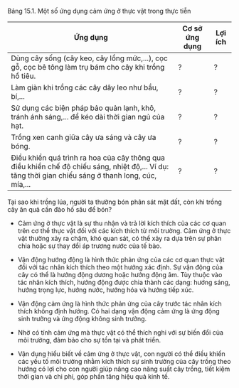Bảng 15.1. Một số ứng dụng cảm ứng ở thực vật trong thực tiễn

Ứng dụng | Cơ sở ứng dụng | Lợi ích
--- | --- | ---
Dùng cây sống (cây keo, cây lồng mức,...), cọc gỗ, cọc bê tông làm trụ bám cho cây khi trồng hồ tiêu. | ? | ?
Làm giàn khi trồng các cây dây leo như bầu, bí,... | ? | ?
Sử dụng các biện pháp bảo quản lạnh, khô, tránh ánh sáng,... để kéo dài thời gian ngủ của hạt. | ? | ?
Trồng xen canh giữa cây ưa sáng và cây ưa bóng. | ? | ?
Điều khiển quá trình ra hoa của cây thông qua điều khiển chế độ chiếu sáng, nhiệt độ,... Ví dụ: tăng thời gian chiếu sáng ở thanh long, cúc, mía,... | ? | ?

Tại sao khi trồng lúa, người ta thường bón phân sát mặt đất, còn khi trồng cây ăn quả cần đào hố sâu để bón?

- Cảm ứng ở thực vật là sự thu nhận và trả lời kích thích của các cơ quan trên cơ thể thực vật đối với các kích thích từ môi trường. Cảm ứng ở thực vật thường xảy ra chậm, khó quan sát, có thể xảy ra dựa trên sự phân chia hoặc sự thay đổi áp trương nước của tế bào.

- Vận động hướng động là hình thức phản ứng của các cơ quan thực vật đối với tác nhân kích thích theo một hướng xác định. Sự vận động của cây có thể là hướng động dương hoặc hướng động âm. Tùy thuộc vào tác nhân kích thích, hướng động được chia thành các dạng: hướng sáng, hướng trọng lực, hướng nước, hướng hóa và hướng tiếp xúc.

- Vận động cảm ứng là hình thức phản ứng của cây trước tác nhân kích thích không định hướng. Có hai dạng vận động cảm ứng là ứng động sinh trưởng và ứng động không sinh trưởng.

- Nhờ có tính cảm ứng mà thực vật có thể thích nghi với sự biến đổi của môi trường, đảm bảo cho sự tồn tại và phát triển.

- Vận dụng hiểu biết về cảm ứng ở thực vật, con người có thể điều khiển các yếu tố môi trường nhằm kích thích sự sinh trưởng của cây trồng theo hướng có lợi cho con người giúp nâng cao năng suất cây trồng, tiết kiệm thời gian và chi phí, góp phần tăng hiệu quả kinh tế.